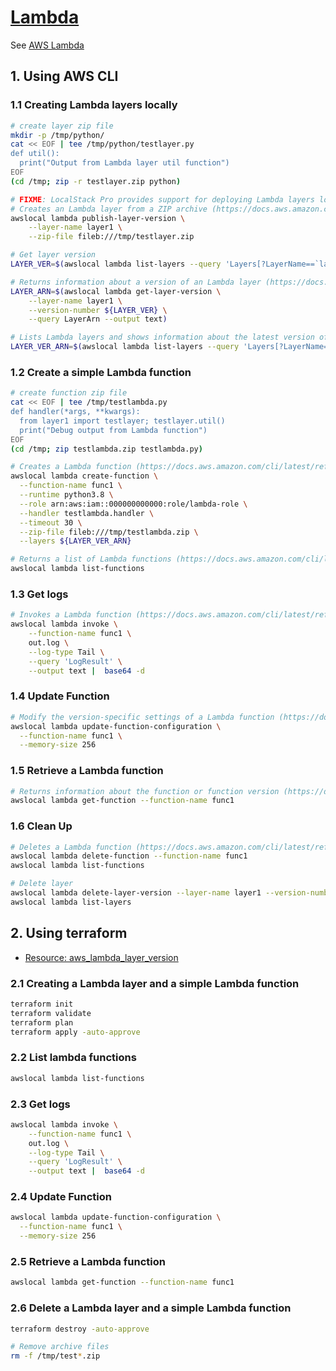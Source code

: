 # [Lambda](https://docs.localstack.cloud/user-guide/aws/lambda/)

See [AWS Lambda](https://docs.aws.amazon.com/lambda/latest/dg/welcome.html)

## 1. Using AWS CLI

### 1.1 Creating Lambda layers locally

```sh
# create layer zip file
mkdir -p /tmp/python/
cat << EOF | tee /tmp/python/testlayer.py
def util():
  print("Output from Lambda layer util function")
EOF
(cd /tmp; zip -r testlayer.zip python)

# FIXME: LocalStack Pro provides support for deploying Lambda layers locally
# Creates an Lambda layer from a ZIP archive (https://docs.aws.amazon.com/cli/latest/reference/lambda/publish-layer-version.html)
awslocal lambda publish-layer-version \
    --layer-name layer1 \
    --zip-file fileb:///tmp/testlayer.zip

# Get layer version
LAYER_VER=$(awslocal lambda list-layers --query 'Layers[?LayerName==`layer1`].LatestMatchingVersion.Version' --output text)

# Returns information about a version of an Lambda layer (https://docs.aws.amazon.com/cli/latest/reference/lambda/get-layer-version.html)
LAYER_ARN=$(awslocal lambda get-layer-version \
    --layer-name layer1 \
    --version-number ${LAYER_VER} \
    --query LayerArn --output text)

# Lists Lambda layers and shows information about the latest version of each (https://docs.aws.amazon.com/cli/latest/reference/lambda/list-layers.html)
LAYER_VER_ARN=$(awslocal lambda list-layers --query 'Layers[?LayerName==`layer1`].LatestMatchingVersion.LayerVersionArn' --output text)
```

### 1.2 Create a simple Lambda function

```sh
# create function zip file
cat << EOF | tee /tmp/testlambda.py
def handler(*args, **kwargs):
  from layer1 import testlayer; testlayer.util()
  print("Debug output from Lambda function")
EOF
(cd /tmp; zip testlambda.zip testlambda.py)

# Creates a Lambda function (https://docs.aws.amazon.com/cli/latest/reference/lambda/create-function.html)
awslocal lambda create-function \
  --function-name func1 \
  --runtime python3.8 \
  --role arn:aws:iam::000000000000:role/lambda-role \
  --handler testlambda.handler \
  --timeout 30 \
  --zip-file fileb:///tmp/testlambda.zip \
  --layers ${LAYER_VER_ARN}

# Returns a list of Lambda functions (https://docs.aws.amazon.com/cli/latest/reference/lambda/list-functions.html)
awslocal lambda list-functions
```

### 1.3 Get logs

```sh
# Invokes a Lambda function (https://docs.aws.amazon.com/cli/latest/reference/lambda/invoke.html)
awslocal lambda invoke \
    --function-name func1 \
    out.log \
    --log-type Tail \
    --query 'LogResult' \
    --output text |  base64 -d
```

### 1.4 Update Function

```sh
# Modify the version-specific settings of a Lambda function (https://docs.aws.amazon.com/cli/latest/reference/lambda/update-function-configuration.html)
awslocal lambda update-function-configuration \
  --function-name func1 \
  --memory-size 256
```

### 1.5 Retrieve a Lambda function

```sh
# Returns information about the function or function version (https://docs.aws.amazon.com/cli/latest/reference/lambda/get-function.html)
awslocal lambda get-function --function-name func1
```

### 1.6 Clean Up

```sh
# Deletes a Lambda function (https://docs.aws.amazon.com/cli/latest/reference/lambda/delete-function.html)
awslocal lambda delete-function --function-name func1
awslocal lambda list-functions

# Delete layer
awslocal lambda delete-layer-version --layer-name layer1 --version-number ${LAYER_VER}
awslocal lambda list-layers
```

## 2. Using terraform

- [Resource: aws_lambda_layer_version](https://registry.terraform.io/providers/hashicorp/aws/latest/docs/resources/lambda_layer_version)

### 2.1 Creating a Lambda layer and a simple Lambda function

```sh
terraform init
terraform validate
terraform plan
terraform apply -auto-approve
```

### 2.2 List lambda functions

```sh
awslocal lambda list-functions
```

### 2.3 Get logs

```sh
awslocal lambda invoke \
    --function-name func1 \
    out.log \
    --log-type Tail \
    --query 'LogResult' \
    --output text |  base64 -d
```

### 2.4 Update Function

```sh
awslocal lambda update-function-configuration \
  --function-name func1 \
  --memory-size 256
```

### 2.5 Retrieve a Lambda function

```sh
awslocal lambda get-function --function-name func1
```

### 2.6 Delete a Lambda layer and a simple Lambda function

```sh
terraform destroy -auto-approve

# Remove archive files
rm -f /tmp/test*.zip
```
